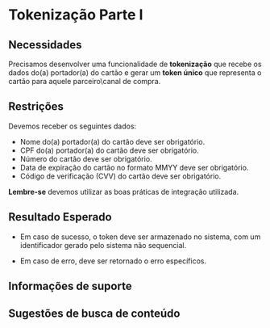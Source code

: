 # Tokenização Parte I

## Necessidades

Precisamos desenvolver uma funcionalidade de **tokenização** que recebe os dados do(a) portador(a) do cartão e gerar 
um **token único** que representa o cartão para aquele parceiro\canal de compra.

## Restrições

Devemos receber os seguintes dados:

- Nome do(a) portador(a) do cartão deve ser obrigatório.
- CPF do(a) portador(a) do cartão deve ser obrigatório.
- Número do cartão deve ser obrigatório.
- Data de expiração do cartão no formato MMYY deve ser obrigatório.
- Código de verificação (CVV) do cartão deve ser obrigatório.

**Lembre-se** devemos utilizar as boas práticas de integração utilizada.

## Resultado Esperado

- Em caso de sucesso, o token deve ser armazenado no sistema, com um identificador gerado pelo sistema não sequencial.

- Em caso de erro, deve ser retornado o erro específicos.

## Informações de suporte

## Sugestões de busca de conteúdo